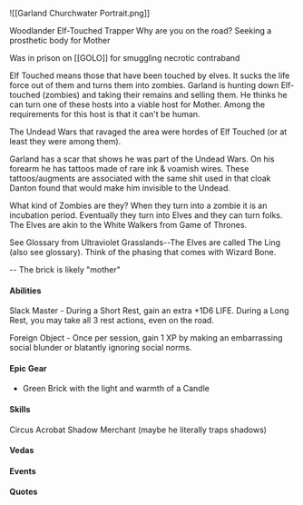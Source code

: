 ![[Garland Churchwater Portrait.png]]

Woodlander Elf-Touched Trapper 
Why are you on the road? Seeking a prosthetic body for Mother

Was in prison on [[GOLO]] for smuggling necrotic contraband

Elf Touched means those that have been touched by elves. It sucks the life force out of them and turns them into zombies. Garland is hunting down Elf-touched (zombies) and taking their remains and selling them. He thinks he can turn one of these hosts into a viable host for Mother. Among the requirements for this host is that it can't be human. 

The Undead Wars that ravaged the area were hordes of Elf Touched (or at least they were among them). 

Garland has a scar that shows he was part of the Undead Wars. On his forearm he has tattoos made of rare ink & voamish wires. These tattoos/augments are associated with the same shit used in that cloak Danton found that would make him invisible to the Undead.

What kind of Zombies are they? When they turn into a zombie it is an incubation period. Eventually they turn into Elves and they can turn folks. The Elves are akin to the White Walkers from Game of Thrones.

See Glossary from Ultraviolet Grasslands--The Elves are called The Ling (also see glossary). Think of the phasing that comes with Wizard Bone.

-- The brick is likely "mother"

#### Abilities
Slack Master - During a Short Rest, gain an extra +1D6 LIFE. During a Long Rest, you may take all 3 rest actions, even on the road.

Foreign Object - Once per session, gain 1 XP by making an embarrassing social blunder or blatantly ignoring social norms.

#### Epic Gear
* Green Brick with the light and warmth of a Candle

#### Skills

Circus Acrobat
Shadow Merchant (maybe he literally traps shadows)

#### Vedas


#### Events


#### Quotes





